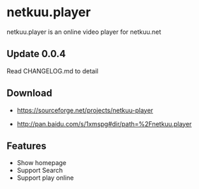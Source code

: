 netkuu.player
===============

netkuu.player is an online video player for netkuu.net

Update 0.0.4
------------
Read CHANGELOG.md to detail

Download
------------
* https://sourceforge.net/projects/netkuu-player

* http://pan.baidu.com/s/1xmspg#dir/path=%2Fnetkuu.player

Features
------------
* Show homepage
* Support Search
* Support play online
